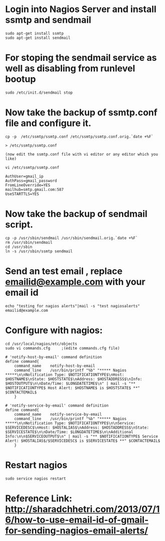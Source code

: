 # Login into Nagios Server and install ssmtp and sendmail

```
sudo apt-get install ssmtp
sudo apt-get install sendmail
```

# For stoping the sendmail service as well as disabling from runlevel bootup
```
sudo /etc/init.d/sendmail stop
```

# Now take the backup of ssmtp.conf file and configure it.
```
cp -p  /etc/ssmtp/ssmtp.conf /etc/ssmtp/ssmtp.conf.orig.`date +%F`
```
```
> /etc/ssmtp/ssmtp.conf 

(now edit the ssmtp.conf file with vi editor or any editor which you like)

vi /etc/ssmtp/ssmtp.conf 

AuthUser=gmail_ip
AuthPass=gmail_password
FromLineOverride=YES
mailhub=smtp.gmail.com:587
UseSTARTTLS=YES
```

# Now take the backup of sendmail script.
```
cp -p /usr/sbin/sendmail /usr/sbin/sendmail.orig.`date +%F`
rm /usr/sbin/sendmail
cd /usr/sbin
ln -s /usr/sbin/ssmtp sendmail
```

# Send an test email , replace emailid@example.com with your email id
```
echo "testing for nagios alerts"|mail -s "test nagiosalerts" emailid@example.com
```

# Configure with nagios:
```
cd /usr/local/nagios/etc/objects
sudo vi commands.cfg     ;(edite commands.cfg file)

# 'notify-host-by-email' command definition
define command{
	command_name	notify-host-by-email
	command_line	/usr/bin/printf "%b" "***** Nagios *****\n\nNotification Type: $NOTIFICATIONTYPE$\nHost: $HOSTNAME$\nState: $HOSTSTATE$\nAddress: $HOSTADDRESS$\nInfo: $HOSTOUTPUT$\n\nDate/Time: $LONGDATETIME$\n" | mail -s "** $NOTIFICATIONTYPE$ Host Alert: $HOSTNAME$ is $HOSTSTATE$ **" $CONTACTEMAIL$
	}

# 'notify-service-by-email' command definition
define command{
	command_name	notify-service-by-email
	command_line	/usr/bin/printf "%b" "***** Nagios *****\n\nNotification Type: $NOTIFICATIONTYPE$\n\nService: $SERVICEDESC$\nHost: $HOSTALIAS$\nAddress: $HOSTADDRESS$\nState: $SERVICESTATE$\n\nDate/Time: $LONGDATETIME$\n\nAdditional Info:\n\n$SERVICEOUTPUT$\n" | mail -s "** $NOTIFICATIONTYPE$ Service Alert: $HOSTALIAS$/$SERVICEDESC$ is $SERVICESTATE$ **" $CONTACTEMAIL$
	}
```

# Restart nagios
```
sudo service nagios restart
```


# Reference Link: http://sharadchhetri.com/2013/07/16/how-to-use-email-id-of-gmail-for-sending-nagios-email-alerts/

